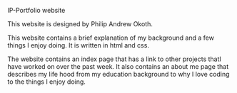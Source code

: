 IP-Portfolio website

This website is designed by Philip Andrew Okoth.

This website contains a brief explanation of my background and a few things I enjoy doing.
It is written in html and css.

The website contains an index page that has a link to other projects thatI have worked on over the past week.
It also contains an about me page that describes my life hood from my education background to why I love coding to the things I enjoy doing.